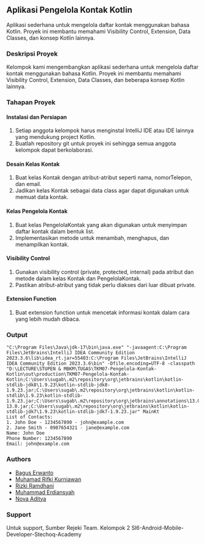 ## Aplikasi Pengelola Kontak Kotlin

Aplikasi sederhana untuk mengelola daftar kontak menggunakan bahasa Kotlin. Proyek ini membantu memahami Visibility Control, Extension, Data Classes, dan konsep Kotlin lainnya.

### Deskripsi Proyek

Kelompok kami mengembangkan aplikasi sederhana untuk mengelola daftar kontak menggunakan bahasa Kotlin. Proyek ini membantu memahami Visibility Control, Extension, Data Classes, dan beberapa konsep Kotlin lainnya.

### Tahapan Proyek

#### Instalasi dan Persiapan
1. Setiap anggota kelompok harus menginstal IntelliJ IDE atau IDE lainnya yang mendukung project Kotlin.
2. Buatlah repository git untuk proyek ini sehingga semua anggota kelompok dapat berkolaborasi.

#### Desain Kelas Kontak
1. Buat kelas Kontak dengan atribut-atribut seperti nama, nomorTelepon, dan email.
2. Jadikan kelas Kontak sebagai data class agar dapat digunakan untuk memuat data kontak.

#### Kelas Pengelola Kontak
1. Buat kelas PengelolaKontak yang akan digunakan untuk menyimpan daftar kontak dalam bentuk list.
2. Implementasikan metode untuk menambah, menghapus, dan menampilkan kontak.

#### Visibility Control
1. Gunakan visibility control (private, protected, internal) pada atribut dan metode dalam kelas Kontak dan PengelolaKontak.
2. Pastikan atribut-atribut yang tidak perlu diakses dari luar dibuat private.

#### Extension Function
1. Buat extension function untuk mencetak informasi kontak dalam cara yang lebih mudah dibaca.

### Output

```
"C:\Program Files\Java\jdk-17\bin\java.exe" "-javaagent:C:\Program Files\JetBrains\IntelliJ IDEA Community Edition 2023.3.6\lib\idea_rt.jar=55403:C:\Program Files\JetBrains\IntelliJ IDEA Community Edition 2023.3.6\bin" -Dfile.encoding=UTF-8 -classpath "D:\LECTURE\STUPEN & MBKM\TUGAS\TKM07-Pengelola-Kontak-Kotlin\out\production\TKM07-Pengelola-Kontak-Kotlin;C:\Users\sugab\.m2\repository\org\jetbrains\kotlin\kotlin-stdlib-jdk8\1.9.23\kotlin-stdlib-jdk8-1.9.23.jar;C:\Users\sugab\.m2\repository\org\jetbrains\kotlin\kotlin-stdlib\1.9.23\kotlin-stdlib-1.9.23.jar;C:\Users\sugab\.m2\repository\org\jetbrains\annotations\13.0\annotations-13.0.jar;C:\Users\sugab\.m2\repository\org\jetbrains\kotlin\kotlin-stdlib-jdk7\1.9.23\kotlin-stdlib-jdk7-1.9.23.jar" MainKt
List of Contacts:
1. John Doe - 1234567890 - john@example.com
2. Jane Smith - 0987654321 - jane@example.com
Name: John Doe
Phone Number: 1234567890
Email: john@example.com
```

### Authors

- [Bagus Erwanto](https://www.github.com/volumeee)
- [Muhamad Rifki Kurniawan](https://github.com/mrifki2204)
- [Rizki Ramdhani](https://github.com/RizkiRamdhani05)
- [Muhammad Erdiansyah](https://github.com/erdiansyahm)
- [Nova Aditya](https://github.com/NVdty)

### Support

Untuk support, Sumber Rejeki Team. Kelompok 2 SI6-Android-Mobile-Developer-Stechoq-Academy
